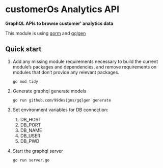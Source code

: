 # customerOs Analytics API

**GraphQL APIs to browse customer' analytics data**

This module is using [gorm](https://github.com/go-gorm/gorm) and [gqlgen](https://github.com/99designs/gqlgen)

## Quick start


1. Add any missing module requirements necessary to build the current module’s packages and dependencies, and remove requirements on modules that don’t provide any relevant packages.

       go mod tidy

2. Generate graphql generate models

       go run github.com/99designs/gqlgen generate

3. Set environment variables for DB connection:
   1. DB_HOST
   2. DB_PORT
   3. DB_NAME
   4. DB_USER
   5. DB_PWD


4. Start the graphql server

       go run server.go